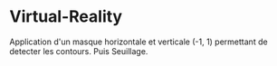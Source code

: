 # Virtual-Reality
Application d'un masque horizontale et verticale (-1, 1) permettant de detecter les contours.
Puis Seuillage.
